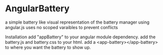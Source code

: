 # AngularBattery
a simple battery like visual representation of the battery manager using angular.js
uses no scoped varaibles to prevent conflicts 

Installation
add "appBattery" to your angular module dependency. add the battery.js and battery.css to your html. add a \<app-battery\>\</app-battery\> to where you want the battery to show up. 
